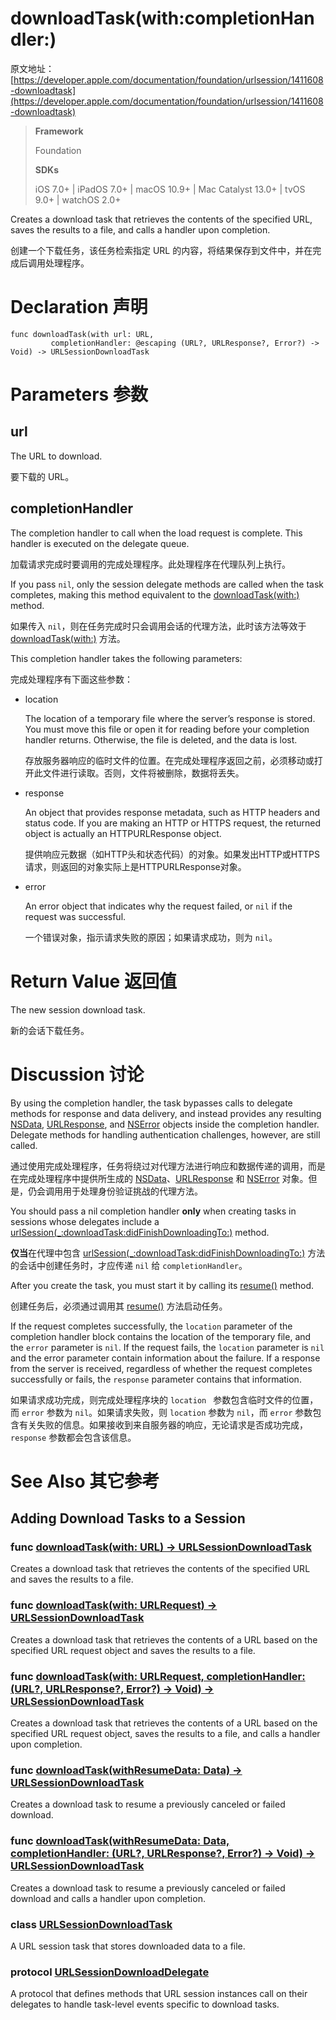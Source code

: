 # downloadTask(with:completionHandler:)

原文地址：
[https://developer.apple.com/documentation/foundation/urlsession/1411608-downloadtask](https://developer.apple.com/documentation/foundation/urlsession/1411608-downloadtask)

>__Framework__
>
> Foundation
>
>__SDKs__
>
>iOS 7.0+ | iPadOS 7.0+ | macOS 10.9+ | Mac Catalyst 13.0+ | tvOS 9.0+ | watchOS 2.0+

Creates a download task that retrieves the contents of the specified URL, saves the results to a file, and calls a handler upon completion.

创建一个下载任务，该任务检索指定 URL 的内容，将结果保存到文件中，并在完成后调用处理程序。

# Declaration 声明
```
func downloadTask(with url: URL, 
         completionHandler: @escaping (URL?, URLResponse?, Error?) -> Void) -> URLSessionDownloadTask
```

# Parameters 参数
## url
The URL to download.

要下载的 URL。

## completionHandler
The completion handler to call when the load request is complete. This handler is executed on the delegate queue.

加载请求完成时要调用的完成处理程序。此处理程序在代理队列上执行。

If you pass `nil`, only the session delegate methods are called when the task completes, making this method equivalent to the [downloadTask(with:)](https://developer.apple.com/documentation/foundation/urlsession/1411482-downloadtask) method.

如果传入 `nil`，则在任务完成时只会调用会话的代理方法，此时该方法等效于 [downloadTask(with:)](https://developer.apple.com/documentation/foundation/urlsession/1411482-downloadtask)  方法。

This completion handler takes the following parameters:

完成处理程序有下面这些参数：

- location

	The location of a temporary file where the server’s response is stored. You must move this file or open it for reading before your completion handler returns. Otherwise, the file is deleted, and the data is lost.
	
	存放服务器响应的临时文件的位置。在完成处理程序返回之前，必须移动或打开此文件进行读取。否则，文件将被删除，数据将丢失。

- response

	An object that provides response metadata, such as HTTP headers and status code. If you are making an HTTP or HTTPS request, the returned object is actually an HTTPURLResponse object.
	
	提供响应元数据（如HTTP头和状态代码）的对象。如果发出HTTP或HTTPS请求，则返回的对象实际上是HTTPURLResponse对象。

- error

	An error object that indicates why the request failed, or `nil` if the request was successful.
	
	一个错误对象，指示请求失败的原因；如果请求成功，则为 `nil`。
	
# Return Value 返回值
The new session download task.

新的会话下载任务。

# Discussion 讨论
By using the completion handler, the task bypasses calls to delegate methods for response and data delivery, and instead provides any resulting [NSData](https://developer.apple.com/library/archive/documentation/Cocoa/Conceptual/PropertyLists/OldStylePlists/OldStylePLists.html#//apple_ref/doc/uid/20001012-47169), [URLResponse](https://developer.apple.com/documentation/foundation/urlresponse), and [NSError](https://developer.apple.com/documentation/foundation/nserror) objects inside the completion handler. Delegate methods for handling authentication challenges, however, are still called.

通过使用完成处理程序，任务将绕过对代理方法进行响应和数据传递的调用，而是在完成处理程序中提供所生成的 [NSData](https://developer.apple.com/library/archive/documentation/Cocoa/Conceptual/PropertyLists/OldStylePlists/OldStylePLists.html#//apple_ref/doc/uid/20001012-47169)、[URLResponse](https://developer.apple.com/documentation/foundation/urlresponse) 和 [NSError](https://developer.apple.com/documentation/foundation/nserror) 对象。但是，仍会调用用于处理身份验证挑战的代理方法。

You should pass a nil completion handler **only** when creating tasks in sessions whose delegates include a [urlSession(_:downloadTask:didFinishDownloadingTo:)](https://developer.apple.com/documentation/foundation/urlsessiondownloaddelegate/1411575-urlsession) method.

**仅当**在代理中包含 [urlSession(_:downloadTask:didFinishDownloadingTo:)](https://developer.apple.com/documentation/foundation/urlsessiondownloaddelegate/1411575-urlsession) 方法的会话中创建任务时，才应传递 `nil` 给 `completionHandler`。

After you create the task, you must start it by calling its [resume()](https://developer.apple.com/documentation/foundation/urlsessiontask/1411121-resume) method.

创建任务后，必须通过调用其 [resume()](https://developer.apple.com/documentation/foundation/urlsessiontask/1411121-resume) 方法启动任务。

If the request completes successfully, the `location` parameter of the completion handler block contains the location of the temporary file, and the `error` parameter is `nil`. If the request fails, the `location` parameter is `nil` and the error parameter contain information about the failure. If a response from the server is received, regardless of whether the request completes successfully or fails, the `response` parameter contains that information.

如果请求成功完成，则完成处理程序块的 `location ` 参数包含临时文件的位置，而 `error` 参数为 `nil`。如果请求失败，则 `location` 参数为 `nil`，而 `error` 参数包含有关失败的信息。如果接收到来自服务器的响应，无论请求是否成功完成，`response` 参数都会包含该信息。

# See Also 其它参考

## Adding Download Tasks to a Session

### func [downloadTask(with: URL) -> URLSessionDownloadTask](https://developer.apple.com/documentation/foundation/urlsession/1411482-downloadtask)

Creates a download task that retrieves the contents of the specified URL and saves the results to a file.

### func [downloadTask(with: URLRequest) -> URLSessionDownloadTask](https://developer.apple.com/documentation/foundation/urlsession/1411481-downloadtask)

Creates a download task that retrieves the contents of a URL based on the specified URL request object and saves the results to a file.

### func [downloadTask(with: URLRequest, completionHandler: (URL?, URLResponse?, Error?) -> Void) -> URLSessionDownloadTask](https://developer.apple.com/documentation/foundation/urlsession/1411511-downloadtask)

Creates a download task that retrieves the contents of a URL based on the specified URL request object, saves the results to a file, and calls a handler upon completion.

### func [downloadTask(withResumeData: Data) -> URLSessionDownloadTask](https://developer.apple.com/documentation/foundation/urlsession/1409226-downloadtask)

Creates a download task to resume a previously canceled or failed download.

### func [downloadTask(withResumeData: Data, completionHandler: (URL?, URLResponse?, Error?) -> Void) -> URLSessionDownloadTask](https://developer.apple.com/documentation/foundation/urlsession/1411598-downloadtask)

Creates a download task to resume a previously canceled or failed download and calls a handler upon completion.

### class [URLSessionDownloadTask](https://developer.apple.com/documentation/foundation/urlsessiondownloadtask)

A URL session task that stores downloaded data to a file.

### protocol [URLSessionDownloadDelegate](https://developer.apple.com/documentation/foundation/urlsessiondownloaddelegate)

A protocol that defines methods that URL session instances call on their delegates to handle task-level events specific to download tasks.
